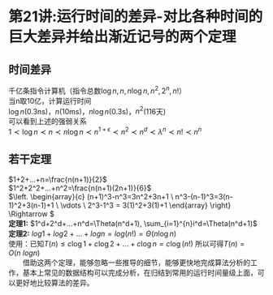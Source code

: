 # 第21讲:运行时间的差异-对比各种时间的巨大差异并给出渐近记号的两个定理
## 时间差异
千亿条指令计算机（指令总数$\log n, n,n \log n, n^2, 2^n, n!$）  
当n取10亿，计算运行时间  
$\log n$(0.3ns)，$n$(10ms)，$n \log n$(0.3s)，$n^2$(116天)  
可以看到上述的强弱关系    
$1 \prec \log n \prec n \prec n\log n \prec n^{1+\epsilon} \prec n^2 \prec n^d \prec \lambda^n \prec n! \prec n^n$  
## 若干定理
$1+2+...+n=\frac{n(n+1)}{2}$  
$1^2+2^2+...+n^2=\frac{n(n+1)(2n+1)}{6}$   
$\left. \begin{array}{c}
(n+1)^3-n^3=3n^2+3n+1 \\
n^3-(n-1)^3=3(n-1)^2+3(n-1)+1 \\
\vdots \\
2^3-1^3 = 3(1)^2+3(1)+1 
\end{array} \right\} \Rightarrow $  
**定理1:** $1^d+2^d+...+n^d=\Theta(n^d+1), \sum_{i=1}^{n}i^d=\Theta(n^d+1)$  
**定理2:** $log1+log2+...+logn=log(n!)=\Theta(n \log n)$  
使用：已知$T(n) \le c\log 1+c\log 2+...+c\log n=c \log (n!)$ 所以可得$T(n)=O(n \ log n)$  
&emsp;&emsp;借助这两个定理，能够忽略一些推导的细节，能够更快地完成算法分析的工作，基本上常见的数据结构可以完成分析，在归结到常用的运行时间量级上面，可以更好地比较算法的差异。
